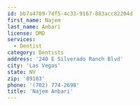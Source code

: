 ```yaml
---
id: bb7a4709-7df5-4c33-9167-883acc82204d
first_name: Najem
last_name: Anbari
license: DMD
services:
  - Dentist
category: Dentists
address: '240 E Silverado Ranch Blvd'
city: 'Las Vegas'
state: NV
zip: '89183'
phone: '(702) 774-2698'
title: 'Najem Anbari'
---
```

